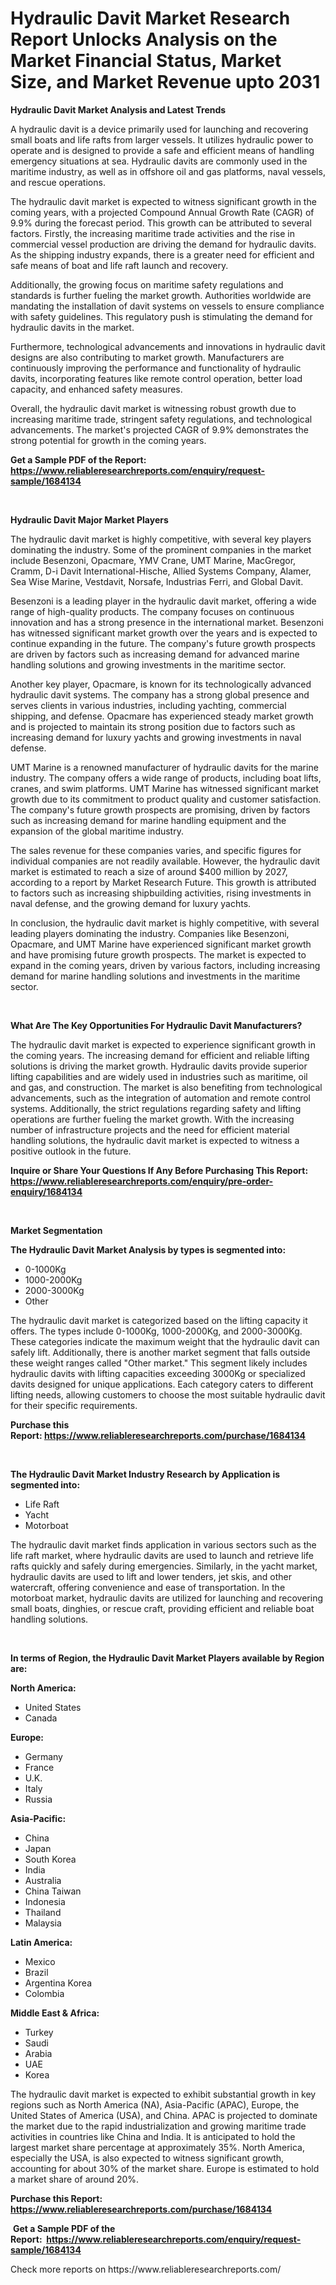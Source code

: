 <p><h1>Hydraulic Davit Market Research Report Unlocks Analysis on the Market Financial Status, Market Size, and Market Revenue upto 2031</h1></p><p><strong>Hydraulic Davit Market Analysis and Latest Trends</strong></p>
<p><p>A hydraulic davit is a device primarily used for launching and recovering small boats and life rafts from larger vessels. It utilizes hydraulic power to operate and is designed to provide a safe and efficient means of handling emergency situations at sea. Hydraulic davits are commonly used in the maritime industry, as well as in offshore oil and gas platforms, naval vessels, and rescue operations.</p><p>The hydraulic davit market is expected to witness significant growth in the coming years, with a projected Compound Annual Growth Rate (CAGR) of 9.9% during the forecast period. This growth can be attributed to several factors. Firstly, the increasing maritime trade activities and the rise in commercial vessel production are driving the demand for hydraulic davits. As the shipping industry expands, there is a greater need for efficient and safe means of boat and life raft launch and recovery.</p><p>Additionally, the growing focus on maritime safety regulations and standards is further fueling the market growth. Authorities worldwide are mandating the installation of davit systems on vessels to ensure compliance with safety guidelines. This regulatory push is stimulating the demand for hydraulic davits in the market.</p><p>Furthermore, technological advancements and innovations in hydraulic davit designs are also contributing to market growth. Manufacturers are continuously improving the performance and functionality of hydraulic davits, incorporating features like remote control operation, better load capacity, and enhanced safety measures.</p><p>Overall, the hydraulic davit market is witnessing robust growth due to increasing maritime trade, stringent safety regulations, and technological advancements. The market's projected CAGR of 9.9% demonstrates the strong potential for growth in the coming years.</p></p>
<p><strong>Get a Sample PDF of the Report:&nbsp; <a href="https://www.reliableresearchreports.com/enquiry/request-sample/1684134">https://www.reliableresearchreports.com/enquiry/request-sample/1684134</a></strong></p>
<p>&nbsp;</p>
<p><strong>Hydraulic Davit Major Market Players</strong></p>
<p><p>The hydraulic davit market is highly competitive, with several key players dominating the industry. Some of the prominent companies in the market include Besenzoni, Opacmare, YMV Crane, UMT Marine, MacGregor, Cramm, D-i Davit International-Hische, Allied Systems Company, Alamer, Sea Wise Marine, Vestdavit, Norsafe, Industrias Ferri, and Global Davit.</p><p>Besenzoni is a leading player in the hydraulic davit market, offering a wide range of high-quality products. The company focuses on continuous innovation and has a strong presence in the international market. Besenzoni has witnessed significant market growth over the years and is expected to continue expanding in the future. The company's future growth prospects are driven by factors such as increasing demand for advanced marine handling solutions and growing investments in the maritime sector. </p><p>Another key player, Opacmare, is known for its technologically advanced hydraulic davit systems. The company has a strong global presence and serves clients in various industries, including yachting, commercial shipping, and defense. Opacmare has experienced steady market growth and is projected to maintain its strong position due to factors such as increasing demand for luxury yachts and growing investments in naval defense.</p><p>UMT Marine is a renowned manufacturer of hydraulic davits for the marine industry. The company offers a wide range of products, including boat lifts, cranes, and swim platforms. UMT Marine has witnessed significant market growth due to its commitment to product quality and customer satisfaction. The company's future growth prospects are promising, driven by factors such as increasing demand for marine handling equipment and the expansion of the global maritime industry.</p><p>The sales revenue for these companies varies, and specific figures for individual companies are not readily available. However, the hydraulic davit market is estimated to reach a size of around $400 million by 2027, according to a report by Market Research Future. This growth is attributed to factors such as increasing shipbuilding activities, rising investments in naval defense, and the growing demand for luxury yachts.</p><p>In conclusion, the hydraulic davit market is highly competitive, with several leading players dominating the industry. Companies like Besenzoni, Opacmare, and UMT Marine have experienced significant market growth and have promising future growth prospects. The market is expected to expand in the coming years, driven by various factors, including increasing demand for marine handling solutions and investments in the maritime sector.</p></p>
<p>&nbsp;</p>
<p><strong>What Are The Key Opportunities For Hydraulic Davit Manufacturers?</strong></p>
<p><p>The hydraulic davit market is expected to experience significant growth in the coming years. The increasing demand for efficient and reliable lifting solutions is driving the market growth. Hydraulic davits provide superior lifting capabilities and are widely used in industries such as maritime, oil and gas, and construction. The market is also benefiting from technological advancements, such as the integration of automation and remote control systems. Additionally, the strict regulations regarding safety and lifting operations are further fueling the market growth. With the increasing number of infrastructure projects and the need for efficient material handling solutions, the hydraulic davit market is expected to witness a positive outlook in the future.</p></p>
<p><strong>Inquire or Share Your Questions If Any Before Purchasing This Report: <a href="https://www.reliableresearchreports.com/enquiry/pre-order-enquiry/1684134">https://www.reliableresearchreports.com/enquiry/pre-order-enquiry/1684134</a></strong></p>
<p>&nbsp;</p>
<p><strong>Market Segmentation</strong></p>
<p><strong>The Hydraulic Davit Market Analysis by types is segmented into:</strong></p>
<p><ul><li>0-1000Kg</li><li>1000-2000Kg</li><li>2000-3000Kg</li><li>Other</li></ul></p>
<p><p>The hydraulic davit market is categorized based on the lifting capacity it offers. The types include 0-1000Kg, 1000-2000Kg, and 2000-3000Kg. These categories indicate the maximum weight that the hydraulic davit can safely lift. Additionally, there is another market segment that falls outside these weight ranges called "Other market." This segment likely includes hydraulic davits with lifting capacities exceeding 3000Kg or specialized davits designed for unique applications. Each category caters to different lifting needs, allowing customers to choose the most suitable hydraulic davit for their specific requirements.</p></p>
<p><strong>Purchase this Report:&nbsp;<a href="https://www.reliableresearchreports.com/purchase/1684134">https://www.reliableresearchreports.com/purchase/1684134</a></strong></p>
<p>&nbsp;</p>
<p><strong>The Hydraulic Davit Market Industry Research by Application is segmented into:</strong></p>
<p><ul><li>Life Raft</li><li>Yacht</li><li>Motorboat</li></ul></p>
<p><p>The hydraulic davit market finds application in various sectors such as the life raft market, where hydraulic davits are used to launch and retrieve life rafts quickly and safely during emergencies. Similarly, in the yacht market, hydraulic davits are used to lift and lower tenders, jet skis, and other watercraft, offering convenience and ease of transportation. In the motorboat market, hydraulic davits are utilized for launching and recovering small boats, dinghies, or rescue craft, providing efficient and reliable boat handling solutions.</p></p>
<p>&nbsp;</p>
<p><strong>In terms of Region, the Hydraulic Davit Market Players available by Region are:</strong></p>
<p>
    <p> <strong> North America: </strong>
        <ul>
            <li>United States</li>
            <li>Canada</li>
        </ul>
        </p> 
    <p> <strong> Europe: </strong>
        <ul>
            <li>Germany</li>
            <li>France</li>
            <li>U.K.</li>
            <li>Italy</li>
            <li>Russia</li>
        </ul>
        </p> 
    <p> <strong> Asia-Pacific: </strong>
        <ul>
            <li>China</li>
            <li>Japan</li>
            <li>South Korea</li>
            <li>India</li>
            <li>Australia</li>
            <li>China Taiwan</li>
            <li>Indonesia</li>
            <li>Thailand</li>
            <li>Malaysia</li>
        </ul>
        </p> 
    <p> <strong> Latin America: </strong>
        <ul>
            <li>Mexico</li>
            <li>Brazil</li>
            <li>Argentina Korea</li>
            <li>Colombia</li>
        </ul>
        </p> 
    <p> <strong> Middle East & Africa: </strong>
        <ul>
            <li>Turkey</li>
            <li>Saudi</li>
            <li>Arabia</li>
            <li>UAE</li>
            <li>Korea</li>
        </ul>
    </p>
    </p>
<p><p>The hydraulic davit market is expected to exhibit substantial growth in key regions such as North America (NA), Asia-Pacific (APAC), Europe, the United States of America (USA), and China. APAC is projected to dominate the market due to the rapid industrialization and growing maritime trade activities in countries like China and India. It is anticipated to hold the largest market share percentage at approximately 35%. North America, especially the USA, is also expected to witness significant growth, accounting for about 30% of the market share. Europe is estimated to hold a market share of around 20%.</p></p>
<p><strong>Purchase this Report: <a href="https://www.reliableresearchreports.com/purchase/1684134">https://www.reliableresearchreports.com/purchase/1684134</a></strong></p>
<p>&nbsp;<strong>Get a Sample PDF of the Report:&nbsp;&nbsp;<a href="https://www.reliableresearchreports.com/enquiry/request-sample/1684134">https://www.reliableresearchreports.com/enquiry/request-sample/1684134</a></strong></p>
<p><strong></strong></p>
<p>Check more reports on https://www.reliableresearchreports.com/</p>
